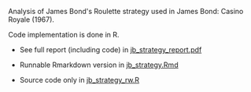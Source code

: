 Analysis of James Bond's Roulette strategy used in James Bond: Casino Royale (1967).

Code implementation is done in R.



- See full report (including code) in [jb_strategy_report.pdf](jb_strategy_report.pdf)

- Runnable Rmarkdown version in [jb_strategy.Rmd](jb_strategy.Rmd)

- Source code only in [jb_strategy_rw.R](jb_strategy_rw.R)


